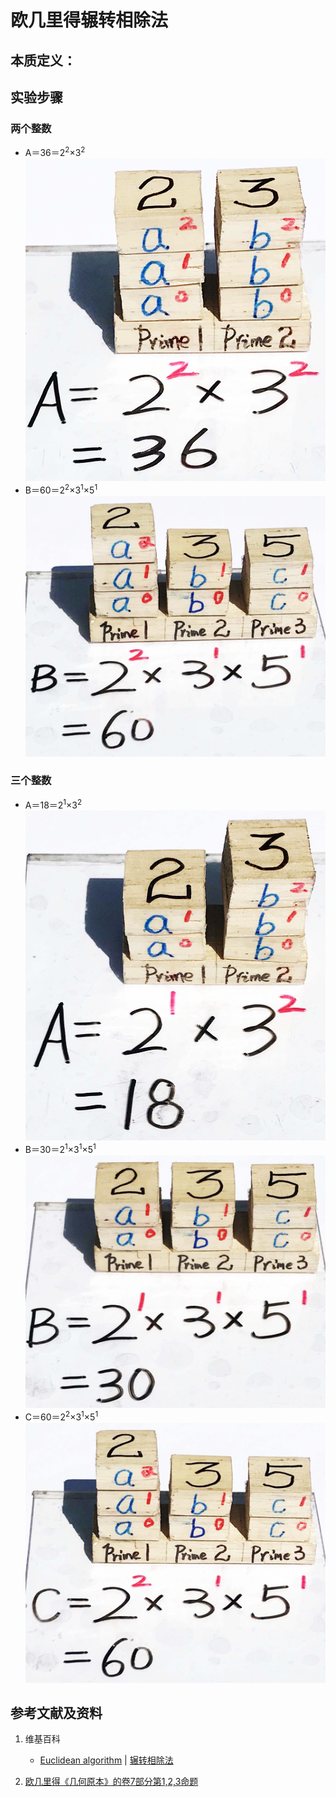 # 欧几里得辗转相除法

## 本质定义：

## 实验步骤

### 两个整数
- A＝36＝2<sup>2</sup>×3<sup>2</sup>
![](/images/数论/基本数和合成数/欧几里得辗转相除法/1a1.jpg)
- B＝60＝2<sup>2</sup>×3<sup>1</sup>×5<sup>1</sup>
![](/images/数论/基本数和合成数/欧几里得辗转相除法/1a2.jpg)

### 三个整数
- A＝18＝2<sup>1</sup>×3<sup>2</sup>
![](/images/数论/基本数和合成数/欧几里得辗转相除法/2a1.jpg)
- B＝30＝2<sup>1</sup>×3<sup>1</sup>×5<sup>1</sup>
![](/images/数论/基本数和合成数/欧几里得辗转相除法/2a2.jpg)
- C＝60＝2<sup>2</sup>×3<sup>1</sup>×5<sup>1</sup>
![](/images/数论/基本数和合成数/欧几里得辗转相除法/2a3.jpg)

## 参考文献及资料

1. 维基百科
	- [Euclidean algorithm](https://en.wikipedia.org/wiki/Euclidean_algorithm) | [辗转相除法](https://zh.wikipedia.org/wiki/辗转相除法) 

2. [欧几里得《几何原本》的卷7部分第1,2,3命题](https://github.com/quanbinn/Learn-Mathematics-The-Physical-Experimental-Way/blob/master/chapters/%E6%AC%A7%E5%87%A0%E9%87%8C%E5%BE%97%E5%87%A0%E4%BD%95/%E6%AC%A7%E5%87%A0%E9%87%8C%E5%BE%97%E5%85%83%E7%B4%A0%E4%B8%AD%E5%85%B8%E5%9E%8B%E7%9A%84%E5%87%A0%E4%BD%95%E5%AE%9E%E9%AA%8C/%E5%8D%B77%E9%83%A8%E5%88%861%E5%91%BD%E9%A2%98.md)





